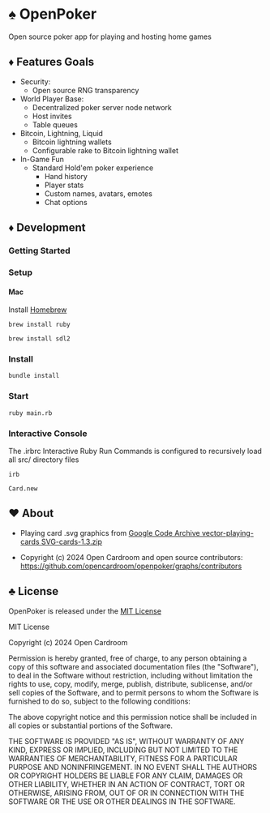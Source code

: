 # ♠️ OpenPoker

Open source poker app for playing and hosting home games

## ♦️ Features Goals

- Security:
  - Open source RNG transparency
- World Player Base:
  - Decentralized poker server node network
  - Host invites
  - Table queues
- Bitcoin, Lightning, Liquid
  - Bitcoin lightning wallets
  - Configurable rake to Bitcoin lightning wallet
- In-Game Fun
  - Standard Hold'em poker experience
    - Hand history
    - Player stats
    - Custom names, avatars, emotes
    - Chat options

## ♦️ Development

### Getting Started

### Setup

#### Mac
Install [Homebrew](https://brew.sh/)

`brew install ruby`

`brew install sdl2`


### Install
`bundle install`

### Start
`ruby main.rb`

### Interactive Console

The .irbrc Interactive Ruby Run Commands is configured to recursively load all 
src/ directory files

`irb`

`Card.new`

## ♥️ About

- Playing card .svg graphics from [Google Code Archive vector-playing-cards SVG-cards-1.3.zip](https://code.google.com/archive/p/vector-playing-cards/downloads)

- Copyright (c) 2024 Open Cardroom and open source contributors: 
https://github.com/opencardroom/openpoker/graphs/contributors

## ♣️ License

OpenPoker is released under the [MIT License](https://opensource.org/licenses/MIT)

MIT License

Copyright (c) 2024 Open Cardroom

Permission is hereby granted, free of charge, to any person obtaining a copy
of this software and associated documentation files (the "Software"), to deal
in the Software without restriction, including without limitation the rights
to use, copy, modify, merge, publish, distribute, sublicense, and/or sell
copies of the Software, and to permit persons to whom the Software is
furnished to do so, subject to the following conditions:

The above copyright notice and this permission notice shall be included in all
copies or substantial portions of the Software.

THE SOFTWARE IS PROVIDED "AS IS", WITHOUT WARRANTY OF ANY KIND, EXPRESS OR
IMPLIED, INCLUDING BUT NOT LIMITED TO THE WARRANTIES OF MERCHANTABILITY,
FITNESS FOR A PARTICULAR PURPOSE AND NONINFRINGEMENT. IN NO EVENT SHALL THE
AUTHORS OR COPYRIGHT HOLDERS BE LIABLE FOR ANY CLAIM, DAMAGES OR OTHER
LIABILITY, WHETHER IN AN ACTION OF CONTRACT, TORT OR OTHERWISE, ARISING FROM,
OUT OF OR IN CONNECTION WITH THE SOFTWARE OR THE USE OR OTHER DEALINGS IN THE
SOFTWARE.
